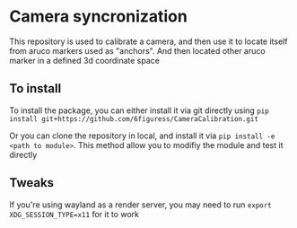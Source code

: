 # Camera syncronization

This repository is used to calibrate a camera, and then use it to locate itself from aruco markers used as "anchors". And then located other aruco marker in a defined 3d coordinate space

## To install

To install the package, you can either install it via git directly using `pip install git+https://github.com/6figuress/CameraCalibration.git`

Or you can clone the repository in local, and install it via `pip install -e <path to module>`. This method allow you to modifiy the module and test it directly

## Tweaks

If you're using wayland as a render server, you may need to run `export XDG_SESSION_TYPE=x11` for it to work